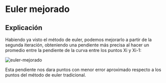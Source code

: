# Euler mejorado
## Explicación
Habiendo ya visto el método de euler, podemos mejorarlo a partir de la segunda iteración, obteniendo una pendiente más precisa al hacer un promedio entre la pendiente de la curva entre los puntos Xi y Xi-1:

![euler-mejorado](imagenes/euler-mejorado.png)

Esta pendiente nos dara puntos con menor error aproximado respecto a los puntos del método de euler tradicional.
